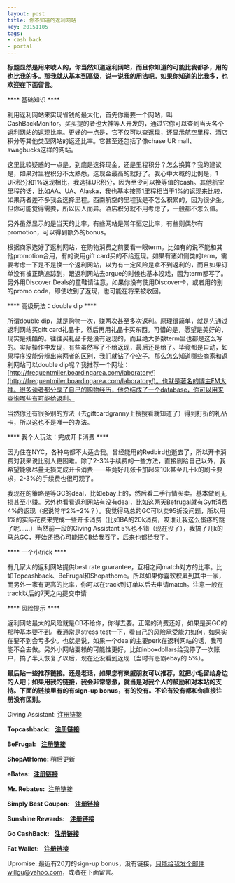 ```yaml
---
layout: post
title: 你不知道的返利网站
key: 20151105
tags:
- cash back
- portal
---
```


**标题显然是用来唬人的，你当然知道返利网站，而且你知道的可能比我都多，用的也比我的多。那我就从基本到高级，说一说我的用法吧。如果你知道的比我多，也欢迎在下面留言。**

**** 基础知识 ****

利用返利网站来实现省钱的最大化，首先你需要一个网站，叫CashBackMonitor。买买提的者也大神等人开发的，通过它你可以查到当天各个返利网站的返现比率。更好的一点是，它不仅可以查返现，还显示航空里程、酒店积分等其他类型网站的返还比率。它甚至还包括了像chase UR mall、swagbucks这样的网站。

这里比较疑惑的一点是，到底是选择现金，还是里程积分？怎么换算？我的建议是，如果对里程积分不太熟悉，选现金最高的就好了。我心中大概的比例是，1 UR积分和1%返现相比，我选择UR积分，因为至少可以换等值的cash。其他航空里程的话，比如AA、UA、Alaska，我也基本按照1里程相当于1%的返现来比较，如果两者差不多我会选择里程。西南航空的里程我是不怎么积累的，因为很少坐。但你可能觉得需要，所以因人而异。酒店积分就不用考虑了，一般都不怎么值。

另外虽然显示的是当天的比率，有些网站是常年恒定比率，有些则偶尔有promotion，可以得到额外的bonus。

根据商家选好了返利网站，在购物消费之前要看一眼term。比如有的说不能和其他promotion合用，有的说用gift card买的不给返现。如果有诸如侧类的term，需要考虑一下是不是换一个返利网站，以为有一定风险是拿不到返利的，而且如果订单没有被正确追踪到，跟返利网站去argue的时候也基本没戏，因为term都写了。另外用Discover Deals的童鞋请注意，如果你没有使用Discover卡，或者用的别的promo code，即使收到了返现，也可能在将来被收回。


**** 高级玩法：double dip ****


所谓double dip，就是购物一次，赚两次甚至多次返利。原理很简单，就是先通过返利网站买gift card礼品卡，然后再用礼品卡买东西。可惜的是，愿望是美好的，现实是残酷的。往往买礼品卡是没有返现的，而且绝大多数term里也都是这么写的。实际操作中发现，有些虽然写了不给返现，最后还是给了。毕竟都是自动，如果程序没能分辨出来两者的区别，我们就钻了个空子。那么怎么知道哪些商家和返利网站可以double dip呢？我推荐一个网址：
[http://frequentmiler.boardingarea.com/laboratory/](http://frequentmiler.boardingarea.com/laboratory/)。也就是著名的博主FM大神。很多读者都分享了自己的购物经历，他总结成了一个database，你可以用来查询哪些有可能给返利。

当然你还有很多别的方法（去giftcardgranny上搜搜看就知道了）得到打折的礼品卡，所以这也不是唯一的办法。


**** 我个人玩法：完成开卡消费 ****


因为住在NYC，各种鸟都不太适合我。曾经能用的Redbird也逝去了，所以开卡消费对我来说比别人更困难。除了2-3%手续费的一些方法，直接刷给自己以外，我希望能够尽量无损完成开卡消费——毕竟好几张卡加起来10k甚至几十k的刷卡要求，2-3%的手续费也很可观了。

我现在的策略是等GC的deal，比如ebay上的，然后看二手行情买卖。基本做到无损甚至小赚。另外也看看返利网站有没有deal，比如这两天Befrugal就有Gyft消费4%的返现（据说常年2%+2%？）。我觉得马总的GC可以卖95折没问题，所以用1%的实际花费来完成一些开卡消费（比如BA的20k消费，哎谁让我这么蛋疼的跳了呢……）当然前一段的Giving Assistant 5%也不错（现在没了），我搞了几k的马总GC，开始还担心可能把CB给我吞了，后来也都给我了。


**** 一个小trick ****


有几家大的返利网站提供best rate guarantee，互相之间match对方的比率。比如Topcashback、BeFrugal和Shopathome。所以如果你喜欢积累到其中一家，而另外一家有更高的比率，你可以在track到订单以后去申请match。注意一般在track以后的7天之内提交申请


**** 风险提示 ****

返利网站最大的风险就是CB不给你，你得去要。正常的消费还好，如果是买GC的那种基本要不到。我通常是stress test一下，看自己的风险承受能力如何，如果实在要不到会亏多少。也就是说，如果一个deal的主要perk在返利网站的话，我可能不会去做。另外小网站耍赖的可能性更好，比如inboxdollars给我停了一次账户，搞了半天恢复了以后，现在还没看到返现（当时有恶霸ebay的 5%）。

**最后贴一些推荐链接。还是老话，如果您有亲戚朋友可以推荐，就把小毛留给身边的人吧；如果用我的链接，我会非常感激，就当是对我个人的鼓励和对本站的支持。下面的链接里有的有sign-up bonus，有的没有。不论有没有都和你直接注册没有区别。**

Giving Assistant: 
[注册链接](https://givingassistant.org/?rid=x61u06j0ez)

**Topcashback:**
 
**[注册链接](http://www.topcashback.com/ref/shamrock)**

**BeFrugal:**
 
**[注册链接](http://www.befrugal.com/referral/?ref=TXOQJGI)**

**ShopAtHome:** 稍后更新

**eBates:** 
**[注册链接](http://www.ebates.com/rf.do?referrerid=pn3%2FBSjsI1XhPFkeH8jeKQ%3D%3D&eeid=26471)**

**Mr. Rebates:** 
[注册链接](http://www.mrrebates.com?refid=1058810)

**Simply Best Coupon:**
 
**[注册链接](https://www.simplybestcoupons.com/?refid=49191)**

**Sunshine Rewards:**
 
**[注册链接](http://www.sunshinerewards.com/signup.php?r=33818)**

**Go CashBack:**
 
**[注册链接](http://www.gocashback.com/r/1385882)**

**Fat Wallet:**
 
**[注册链接](http://www.fatwallet.com/?referral=willguxy)**

Upromise: 最近有20刀的sign-up bonus，没有链接，只能给我发个邮件willgu@yahoo.com，或者在下面留言。